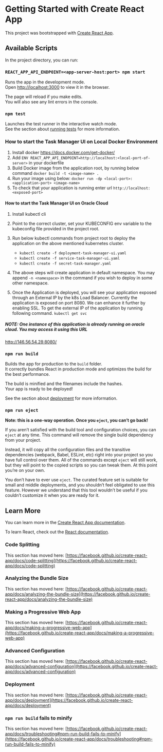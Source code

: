 # Getting Started with Create React App

This project was bootstrapped with [Create React App](https://github.com/facebook/create-react-app).

## Available Scripts

In the project directory, you can run:

### `REACT_APP_API_ENDPOINT=<app-server-host:port> npm start`

Runs the app in the development mode.\
Open [http://localhost:3000](http://localhost:3000) to view it in the browser.

The page will reload if you make edits.\
You will also see any lint errors in the console.

### `npm test`

Launches the test runner in the interactive watch mode.\
See the section about [running tests](https://facebook.github.io/create-react-app/docs/running-tests) for more information.

### How to start the Task Manager UI on Local Docker Environment

1. Install docker https://docs.docker.com/get-docker/
2. Add `ENV REACT_APP_API_ENDPOINT=http://localhost:<local-port-of-server>` in your dockerfile
2. Build Docker image from the application root, by running below command `docker build -t <image-name> .`
3. Run your image using below:
   `docker run -dp <local-port>:<application-port> <image-name>`
4. To check that your application is running enter url `http://localhost:<exposed-port>`

#### How to start the Task Manager UI on Oracle Cloud
1. Install kubectl cli
2. Point to the correct cluster, set your KUBECONFIG env variable to the kubeconfig file provided in the project root.
3. Run below kubectl commands from project root to deploy the application on the above mentioned kubernetes cluster.
    - `kubectl create -f deployment-task-manager-ui.yaml`
    - `kubectl create -f service-task-manager-ui.yaml`
    - `kubectl create -f secret-task-manager.yaml`

4. The above steps will create application in default namespace. You may append `-n <namespace>` in the command if you wish to deploy in some other namespace.
5. Once the Application is deployed, you will see your application exposed through an External IP by the k8s Load Balancer. Currently the application is exposed on port 8080. We can enhance it further by enabling SSL.
   To get the external IP of the application by running following command.
   `kubectl get svc`

##### NOTE: One instance of this application is already running on oracle cloud. You may access it using this URL
http://146.56.54.28:8080/

### `npm run build`

Builds the app for production to the `build` folder.\
It correctly bundles React in production mode and optimizes the build for the best performance.

The build is minified and the filenames include the hashes.\
Your app is ready to be deployed!

See the section about [deployment](https://facebook.github.io/create-react-app/docs/deployment) for more information.

### `npm run eject`

**Note: this is a one-way operation. Once you `eject`, you can’t go back!**

If you aren’t satisfied with the build tool and configuration choices, you can `eject` at any time. This command will remove the single build dependency from your project.

Instead, it will copy all the configuration files and the transitive dependencies (webpack, Babel, ESLint, etc) right into your project so you have full control over them. All of the commands except `eject` will still work, but they will point to the copied scripts so you can tweak them. At this point you’re on your own.

You don’t have to ever use `eject`. The curated feature set is suitable for small and middle deployments, and you shouldn’t feel obligated to use this feature. However we understand that this tool wouldn’t be useful if you couldn’t customize it when you are ready for it.

## Learn More

You can learn more in the [Create React App documentation](https://facebook.github.io/create-react-app/docs/getting-started).

To learn React, check out the [React documentation](https://reactjs.org/).

### Code Splitting

This section has moved here: [https://facebook.github.io/create-react-app/docs/code-splitting](https://facebook.github.io/create-react-app/docs/code-splitting)

### Analyzing the Bundle Size

This section has moved here: [https://facebook.github.io/create-react-app/docs/analyzing-the-bundle-size](https://facebook.github.io/create-react-app/docs/analyzing-the-bundle-size)

### Making a Progressive Web App

This section has moved here: [https://facebook.github.io/create-react-app/docs/making-a-progressive-web-app](https://facebook.github.io/create-react-app/docs/making-a-progressive-web-app)

### Advanced Configuration

This section has moved here: [https://facebook.github.io/create-react-app/docs/advanced-configuration](https://facebook.github.io/create-react-app/docs/advanced-configuration)

### Deployment

This section has moved here: [https://facebook.github.io/create-react-app/docs/deployment](https://facebook.github.io/create-react-app/docs/deployment)

### `npm run build` fails to minify

This section has moved here: [https://facebook.github.io/create-react-app/docs/troubleshooting#npm-run-build-fails-to-minify](https://facebook.github.io/create-react-app/docs/troubleshooting#npm-run-build-fails-to-minify)
